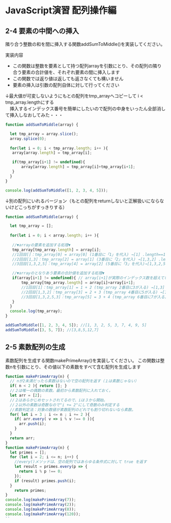 # JavaScript演習 配列操作編

## 2-4 要素の中間への挿入
隣り合う整数の和を間に挿入する関数addSumToMiddle()を実装してください。

実装内容

- この関数は整数を要素として持つ配列arrayを引数にとり、その配列の隣り合う要素の合計値を、それぞれ要素の間に挿入します
- この関数では返り値は返しても返さなくても構いません
- 要素の挿入は引数の配列自体に対して行ってください

↓最大値が可変しないようにもとの配列をtmp_arrayへコピーして i < tmp_array.lengthにする  
　挿入するインデックス番号を簡単にしたいので配列の中身をいったん全部消して挿入しなおしてみた・・・
```javascript
function addSumToMiddle(array) {

  let tmp_array = array.slice();
  array.splice(0);
  
  for(let i = 0; i < tmp_array.length; i++ ){
   array[array.length] = tmp_array[i];

   if(tmp_array[i+1] != undefined){ 
       array[array.length] = tmp_array[i]+tmp_array[i+1];
   }
  }
}

console.log(addSumToMiddle([1, 2, 3, 4, 5]));
```

↓別の配列にいれるバージョン（もとの配列をreturnしないと正解扱いにならないけどこっちがすっきりする）
```JavaScript
function addSumToMiddle(array) {

  let tmp_array = [];
  
  for(let i = 0; i < array.length; i++ ){
  
   //▼arrayの要素を追加する処理▼
   tmp_array[tmp_array.length] = array[i];
   //1回目[]：tmp_array[0] = array[0] (1番目に「1」を代入) →[1] .length==1;
   //2回目[1,3]：tmp_array[2] = array[1] (3番目に「2」を代入) →[1,3,2] .length==3;
   //3回目[1,3,2,5]：tmp_array[4] = array[2] (5番目に「3」を代入)→[1,3,2,5,3] .length==5;

   //▼arrayのとなりあう要素の合計値を追加する処理▼
   if(array[i+1] != undefined){ // array[i+1]が実際のインデックス数を超えていなければ実行
       tmp_array[tmp_array.length] = array[i]+array[i+1];
       //1回目[1]：tmp_array[1] = 1 + 2 (tmp_array 2番目に3が入る) →[1,3] .length==2;
       //2回目[1,3,2]：tmp_array[3] = 2 + 3 (tmp_array 4番目に5が入る) →[1,3,2,5] .length==4;
       //3回目[1,3,2,5,3]：tmp_array[5] = 3 + 4 (tmp_array 6番目に7が入る) →[1,3,2,5,3,7] .length==6;
   }
  }
  console.log(tmp_array);
}

addSumToMiddle([1, 2, 3, 4, 5]); //[1, 3, 2, 5, 3, 7, 4, 9, 5]
addSumToMiddle([3, 5, 7]); //[3,8,5,12,7]
```

## 2-5 素数配列の生成
素数配列を生成する関数makePrimeArray()を実装してください。
この関数は整数nを引数にとり、その値以下の素数をすべて含む配列を生成します

```JavaScript
function makePrimeArray(n) { 
  // nが2未満だったら素数はないので空の配列を返す（１は素数じゃない） 
  if( n < 2 ){ return []; }  
  //２は唯一の偶数の素数。最初から素数配列に入れておく。 
  let arr = [2];  
  //２はあらかじめセットされてるので、iは３から開始。 
  //２以外の素数は奇数なので"i += 2"にして奇数のみ判定する 
  //素数判定法：対象の数値が素数配列のどれでも割り切れないなら素数。 
  for( let i = 3 ; i <= n ; i += 2 ){ 
    if( arr.every( v => i % v !== 0 )){ 
      arr.push(i); 
    } 
  } 
  return arr; 
} 
function makePrimeArray(n) { 
  let primes = []; 
  for (let i = 2; i <= n; i++) { 
    //every()メソッドは、空の配列ではあらゆる条件式に対して true を返す 
    let result = primes.every(p => { 
      return i % p !== 0; 
    }); 
    if (result) primes.push(i); 
  } 
    return primes; 
} 
console.log(makePrimeArray(7)); 
console.log(makePrimeArray(2)); 
console.log(makePrimeArray(8)); 
console.log(makePrimeArray(120));
``
